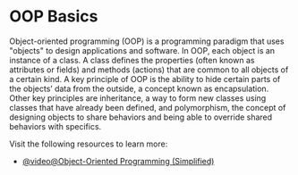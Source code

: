 # OOP Basics

Object-oriented programming (OOP) is a programming paradigm that uses "objects" to design applications and software. In OOP, each object is an instance of a class. A class defines the properties (often known as attributes or fields) and methods (actions) that are common to all objects of a certain kind. A key principle of OOP is the ability to hide certain parts of the objects’ data from the outside, a concept known as encapsulation. Other key principles are inheritance, a way to form new classes using classes that have already been defined, and polymorphism, the concept of designing objects to share behaviors and being able to override shared behaviors with specifics.

Visit the following resources to learn more:

- [@video@Object-Oriented Programming (Simplified)](https://youtu.be/pTB0EiLXUC8?si=I8rV2K5fhpoqmixX)
